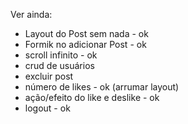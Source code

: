 Ver ainda:

- Layout do Post sem nada - ok
- Formik no adicionar Post - ok
- scroll infinito - ok
- crud de usuários
- excluir post
- número de likes - ok (arrumar layout)
- ação/efeito do like e deslike - ok
- logout - ok